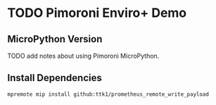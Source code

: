 # TODO Pimoroni Enviro+ Demo

## MicroPython Version

TODO add notes about using Pimoroni MicroPython.

## Install Dependencies

```bash
mpremote mip install github:ttk1/prometheus_remote_write_payload
```
